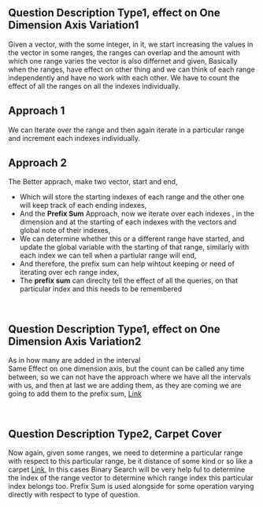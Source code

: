 **Question Description Type1, effect on One Dimension Axis Variation1**
--

Given a vector, with the some integer, in it, we start increasing the values in the vector in some ranges, the ranges can overlap and the amount with 
which one range varies the vector is also differnet and given, Basically when the ranges, have effect on other thing and we can think of each range independently and have no work with each other. We have to count the effect of all the ranges on all the indexes individually.

**Approach 1** 
--
We can Iterate over the range and then again iterate in a particular range and increment each indexes individually.

**Approach 2**
--
The Better apprach, make two vector, start and end, 
- Which will store the starting indexes of each range and the other one will keep track of each ending indexes,
- And the **Prefix Sum** Approach, now we iterate over each indexes , in the dimension and at the starting of each indexes with the vectors and global note of their indexes,
- We can determine whether this or a different range have started, and update the global variable with the starting of that range, similarly with each index we can tell
when a partiular range will end,
- And therefore, the prefix sum can help wihtout keeping or need of iterating over ech range index, 
- The **prefix sum** can direclty tell the effect of all the queries, on that particular index and this needs to be remembered

<br>

**Question Description Type1, effect on One Dimension Axis Variation2**
--
As in how many are added in the interval <br>
Same Effect on one dimension axis, but the count can be called any time between, so we can not have the approach where we have all the intervals with us, and then at 
last we are adding them, as they are coming we are going to add them to the prefix sum, [Link](https://leetcode.com/problems/count-integers-in-intervals/)


<br>

**Question Description Type2, Carpet Cover**
--
Now again, given some ranges, we need to determine a particular range with respect to this particular range, be it distance of some kind or so like a carpet [Link](https://leetcode.com/problems/maximum-white-tiles-covered-by-a-carpet),
In this cases Binary Search will be very help ful to determine the index of the range vector to determine which range index this particular index belongs too.
Prefix Sum is used alongside for some operation varying directly with respect to type of question.

